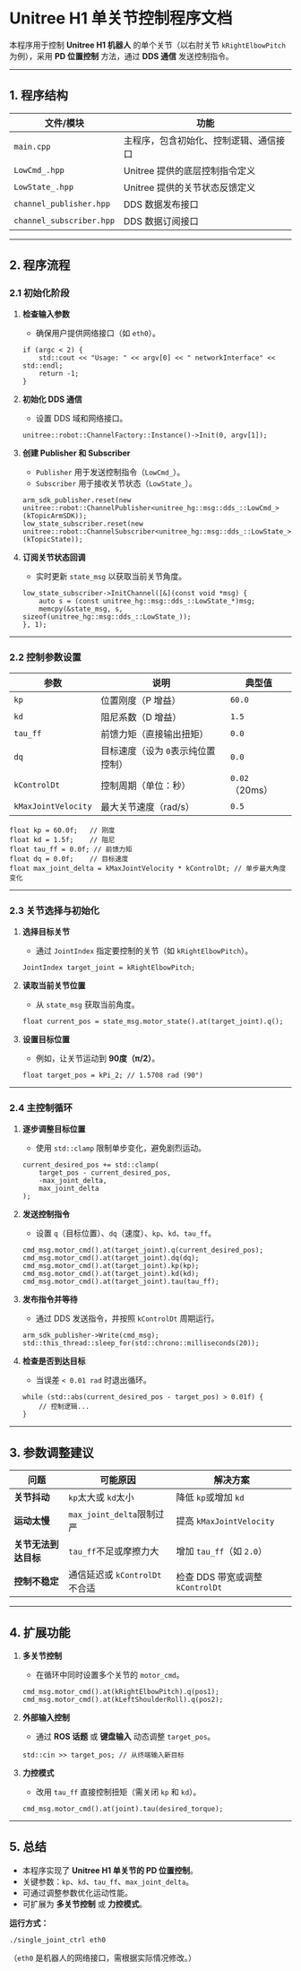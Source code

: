 # **Unitree H1 单关节控制程序文档**

本程序用于控制 **Unitree H1 机器人** 的单个关节（以右肘关节 `kRightElbowPitch` 为例），采用 **PD 位置控制** 方法，通过 **DDS 通信** 发送控制指令。

---

## **1. 程序结构**

| 文件/模块                  | 功能                                   |
| -------------------------- | -------------------------------------- |
| `main.cpp`               | 主程序，包含初始化、控制逻辑、通信接口 |
| `LowCmd_.hpp`            | Unitree 提供的底层控制指令定义         |
| `LowState_.hpp`          | Unitree 提供的关节状态反馈定义         |
| `channel_publisher.hpp`  | DDS 数据发布接口                       |
| `channel_subscriber.hpp` | DDS 数据订阅接口                       |

---

## **2. 程序流程**

### **2.1 初始化阶段**

1. **检查输入参数**

   * 确保用户提供网络接口（如 `eth0`）。

   ```
   if (argc < 2) {
       std::cout << "Usage: " << argv[0] << " networkInterface" << std::endl;
       return -1;
   }
   ```
2. **初始化 DDS 通信**

   * 设置 DDS 域和网络接口。

   ```
   unitree::robot::ChannelFactory::Instance()->Init(0, argv[1]);
   ```
3. **创建 Publisher 和 Subscriber**

   * `Publisher` 用于发送控制指令（`LowCmd_`）。
   * `Subscriber` 用于接收关节状态（`LowState_`）。

   ```
   arm_sdk_publisher.reset(new unitree::robot::ChannelPublisher<unitree_hg::msg::dds_::LowCmd_>(kTopicArmSDK));
   low_state_subscriber.reset(new unitree::robot::ChannelSubscriber<unitree_hg::msg::dds_::LowState_>(kTopicState));
   ```
4. **订阅关节状态回调**

   * 实时更新 `state_msg` 以获取当前关节角度。

   ```
   low_state_subscriber->InitChannel([&](const void *msg) {
       auto s = (const unitree_hg::msg::dds_::LowState_*)msg;
       memcpy(&state_msg, s, sizeof(unitree_hg::msg::dds_::LowState_));
   }, 1);
   ```

---

### **2.2 控制参数设置**

| 参数                  | 说明                                 | 典型值           |
| --------------------- | ------------------------------------ | ---------------- |
| `kp`                | 位置刚度（P 增益）                   | `60.0`         |
| `kd`                | 阻尼系数（D 增益）                   | `1.5`          |
| `tau_ff`            | 前馈力矩（直接输出扭矩）             | `0.0`          |
| `dq`                | 目标速度（设为 `0`表示纯位置控制） | `0.0`          |
| `kControlDt`        | 控制周期（单位：秒）                 | `0.02`（20ms） |
| `kMaxJointVelocity` | 最大关节速度（rad/s）                | `0.5`          |

```
float kp = 60.0f;   // 刚度
float kd = 1.5f;    // 阻尼
float tau_ff = 0.0f; // 前馈力矩
float dq = 0.0f;    // 目标速度
float max_joint_delta = kMaxJointVelocity * kControlDt; // 单步最大角度变化
```

---

### **2.3 关节选择与初始化**

1. **选择目标关节**

   * 通过 `JointIndex` 指定要控制的关节（如 `kRightElbowPitch`）。

   ```
   JointIndex target_joint = kRightElbowPitch;
   ```
2. **读取当前关节位置**

   * 从 `state_msg` 获取当前角度。

   ```
   float current_pos = state_msg.motor_state().at(target_joint).q();
   ```
3. **设置目标位置**

   * 例如，让关节运动到 **90度（π/2）**。

   ```
   float target_pos = kPi_2; // 1.5708 rad (90°)
   ```

---

### **2.4 主控制循环**

1. **逐步调整目标位置**

   * 使用 `std::clamp` 限制单步变化，避免剧烈运动。

   ```
   current_desired_pos += std::clamp(
       target_pos - current_desired_pos,
       -max_joint_delta,
       max_joint_delta
   );
   ```
2. **发送控制指令**

   * 设置 `q`（目标位置）、`dq`（速度）、`kp`、`kd`、`tau_ff`。

   ```
   cmd_msg.motor_cmd().at(target_joint).q(current_desired_pos);
   cmd_msg.motor_cmd().at(target_joint).dq(dq);
   cmd_msg.motor_cmd().at(target_joint).kp(kp);
   cmd_msg.motor_cmd().at(target_joint).kd(kd);
   cmd_msg.motor_cmd().at(target_joint).tau(tau_ff);
   ```
3. **发布指令并等待**

   * 通过 DDS 发送指令，并按照 `kControlDt` 周期运行。

   ```
   arm_sdk_publisher->Write(cmd_msg);
   std::this_thread::sleep_for(std::chrono::milliseconds(20));
   ```
4. **检查是否到达目标**

   * 当误差 `< 0.01 rad` 时退出循环。

   ```
   while (std::abs(current_desired_pos - target_pos) > 0.01f) {
       // 控制逻辑...
   }
   ```

---

## **3. 参数调整建议**

| 问题                       | 可能原因                        | 解决方案                           |
| -------------------------- | ------------------------------- | ---------------------------------- |
| **关节抖动**         | `kp`太大或 `kd`太小         | 降低 `kp`或增加 `kd`           |
| **运动太慢**         | `max_joint_delta`限制过严     | 提高 `kMaxJointVelocity`         |
| **关节无法到达目标** | `tau_ff`不足或摩擦力大        | 增加 `tau_ff`（如 `2.0`）      |
| **控制不稳定**       | 通信延迟或 `kControlDt`不合适 | 检查 DDS 带宽或调整 `kControlDt` |

---

## **4. 扩展功能**

1. **多关节控制**

   * 在循环中同时设置多个关节的 `motor_cmd`。

   ```
   cmd_msg.motor_cmd().at(kRightElbowPitch).q(pos1);
   cmd_msg.motor_cmd().at(kLeftShoulderRoll).q(pos2);
   ```
2. **外部输入控制**

   * 通过 **ROS 话题** 或 **键盘输入** 动态调整 `target_pos`。

   ```
   std::cin >> target_pos; // 从终端输入新目标
   ```
3. **力控模式**

   * 改用 `tau_ff` 直接控制扭矩（需关闭 `kp` 和 `kd`）。

   ```
   cmd_msg.motor_cmd().at(joint).tau(desired_torque);
   ```

---

## **5. 总结**

* 本程序实现了 **Unitree H1 单关节的 PD 位置控制**。
* 关键参数：`kp`、`kd`、`tau_ff`、`max_joint_delta`。
* 可通过调整参数优化运动性能。
* 可扩展为 **多关节控制** 或 **力控模式**。

**运行方式：**

```
./single_joint_ctrl eth0
```

（`eth0` 是机器人的网络接口，需根据实际情况修改。）
